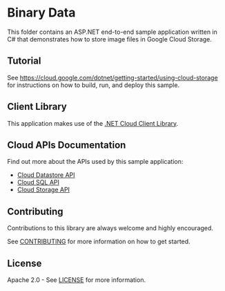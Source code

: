 # Binary Data 

This folder contains an ASP.NET end-to-end sample application written in C# that
demonstrates how to store image files in Google Cloud Storage.
 
## Tutorial
See https://cloud.google.com/dotnet/getting-started/using-cloud-storage for instructions on how to build, run, and deploy this sample.

## Client Library
This application makes use of the [.NET Cloud Client Library].

## Cloud APIs Documentation
Find out more about the APIs used by this sample application:

* [Cloud Datastore API]
* [Cloud SQL API]
* [Cloud Storage API]

## Contributing

Contributions to this library are always welcome and highly encouraged.

See [CONTRIBUTING] for more information on how to get started.

## License

Apache 2.0 - See [LICENSE] for more information.


[.NET Cloud Client Library]: https://github.com/googlecloudplatform/gcloud-dotnet
[Cloud Datastore API]: https://cloud.google.com/datastore/docs/concepts/overview
[Cloud SQL API]: https://cloud.google.com/sql/docs/admin-api/
[Cloud Storage API]: https://cloud.google.com/storage/docs/apis
[CONTRIBUTING]:https://github.com/GoogleCloudPlatform/gcloud-dotnet/blob/master/CONTRIBUTING.md
[LICENSE]: https://github.com/GoogleCloudPlatform/gcloud-dotnet/blob/master/LICENSE
